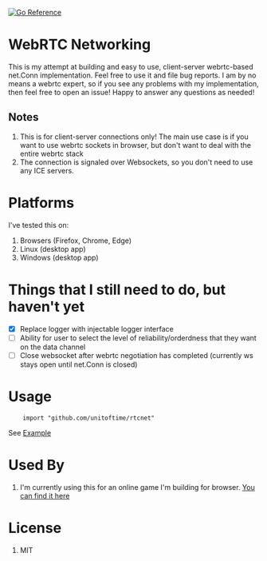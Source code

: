 [![Go Reference](https://pkg.go.dev/badge/github.com/unitoftime/rtcnet.svg)](https://pkg.go.dev/github.com/unitoftime/rtcnet)

# WebRTC Networking
This is my attempt at building and easy to use, client-server webrtc-based net.Conn implementation. Feel free to use it and file bug reports. I am by no means a webrtc expert, so if you see any problems with my implementation, then feel free to open an issue! Happy to answer any questions as needed!

## Notes
1. This is for client-server connections only! The main use case is if you want to use webrtc sockets in browser, but don't want to deal with the entire webrtc stack
2. The connection is signaled over Websockets, so you don't need to use any ICE servers.

# Platforms
I've tested this on:
1. Browsers (Firefox, Chrome, Edge)
2. Linux (desktop app)
3. Windows (desktop app)

# Things that I still need to do, but haven't yet
 - [x] Replace logger with injectable logger interface
 - [ ] Ability for user to select the level of reliability/orderdness that they want on the data channel
 - [ ] Close websocket after webrtc negotiation has completed (currently ws stays open until net.Conn is closed)

# Usage
```
    import "github.com/unitoftime/rtcnet"
```

See [Example](https://github.com/unitoftime/rtcnet/tree/master/example)

# Used By
1. I'm currently using this for an online game I'm building for browser. [You can find it here](www.unit.dev/mmo)

# License
1. MIT
